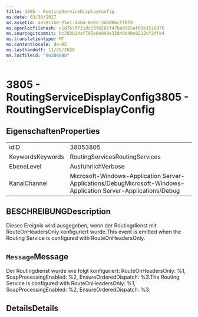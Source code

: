 ```yaml
---
title: 3805 - RoutingServiceDisplayConfig
ms.date: 03/30/2017
ms.assetid: ae58c16e-25e1-4a64-8e8c-3d0006cff0f8
ms.openlocfilehash: c1d767f731dc23f8281f47ba9565af09b1518d76
ms.sourcegitcommit: bc293b14af795e0e999e3304dd40c0222cf2ffe4
ms.translationtype: MT
ms.contentlocale: de-DE
ms.lasthandoff: 11/26/2020
ms.locfileid: "96284848"
---
```

# <a name="3805---routingservicedisplayconfig"></a><span data-ttu-id="5e896-102">3805 - RoutingServiceDisplayConfig</span><span class="sxs-lookup"><span data-stu-id="5e896-102">3805 - RoutingServiceDisplayConfig</span></span>

## <a name="properties"></a><span data-ttu-id="5e896-103">Eigenschaften</span><span class="sxs-lookup"><span data-stu-id="5e896-103">Properties</span></span>  
  
|||  
|-|-|  
|<span data-ttu-id="5e896-104">id</span><span class="sxs-lookup"><span data-stu-id="5e896-104">ID</span></span>|<span data-ttu-id="5e896-105">3805</span><span class="sxs-lookup"><span data-stu-id="5e896-105">3805</span></span>|  
|<span data-ttu-id="5e896-106">Keywords</span><span class="sxs-lookup"><span data-stu-id="5e896-106">Keywords</span></span>|<span data-ttu-id="5e896-107">RoutingServices</span><span class="sxs-lookup"><span data-stu-id="5e896-107">RoutingServices</span></span>|  
|<span data-ttu-id="5e896-108">Ebene</span><span class="sxs-lookup"><span data-stu-id="5e896-108">Level</span></span>|<span data-ttu-id="5e896-109">Ausführlich</span><span class="sxs-lookup"><span data-stu-id="5e896-109">Verbose</span></span>|  
|<span data-ttu-id="5e896-110">Kanal</span><span class="sxs-lookup"><span data-stu-id="5e896-110">Channel</span></span>|<span data-ttu-id="5e896-111">Microsoft-Windows-Application Server-Applications/Debug</span><span class="sxs-lookup"><span data-stu-id="5e896-111">Microsoft-Windows-Application Server-Applications/Debug</span></span>|  
  
## <a name="description"></a><span data-ttu-id="5e896-112">BESCHREIBUNG</span><span class="sxs-lookup"><span data-stu-id="5e896-112">Description</span></span>  

 <span data-ttu-id="5e896-113">Dieses Ereignis wird ausgegeben, wenn der Routingdienst mit RouteOnHeadersOnly konfiguriert wurde.</span><span class="sxs-lookup"><span data-stu-id="5e896-113">This event is emitted when the Routing Service is configured with RouteOnHeadersOnly.</span></span>  
  
## <a name="message"></a><span data-ttu-id="5e896-114">`Message`</span><span class="sxs-lookup"><span data-stu-id="5e896-114">Message</span></span>  

 <span data-ttu-id="5e896-115">Der Routingdienst wurde wie folgt konfiguriert: RouteOnHeadersOnly: %1, SoapProcessingEnabled: %2, EnsureOrderedDispatch: %3.</span><span class="sxs-lookup"><span data-stu-id="5e896-115">The Routing Service is configured with RouteOnHeadersOnly: %1, SoapProcessingEnabled: %2, EnsureOrderedDispatch: %3.</span></span>  
  
## <a name="details"></a><span data-ttu-id="5e896-116">Details</span><span class="sxs-lookup"><span data-stu-id="5e896-116">Details</span></span>

